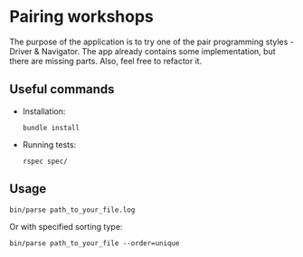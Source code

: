 # Pairing workshops

The purpose of the application is to try one of the pair programming styles - Driver & Navigator.
The app already contains some implementation, but there are missing parts. Also, feel free to refactor it.

## Useful commands

* Installation:
  ```
  bundle install
  ```

* Running tests:
  ```
  rspec spec/
  ```

## Usage

```
bin/parse path_to_your_file.log
```

Or with specified sorting type:
```
bin/parse path_to_your_file --order=unique
```
